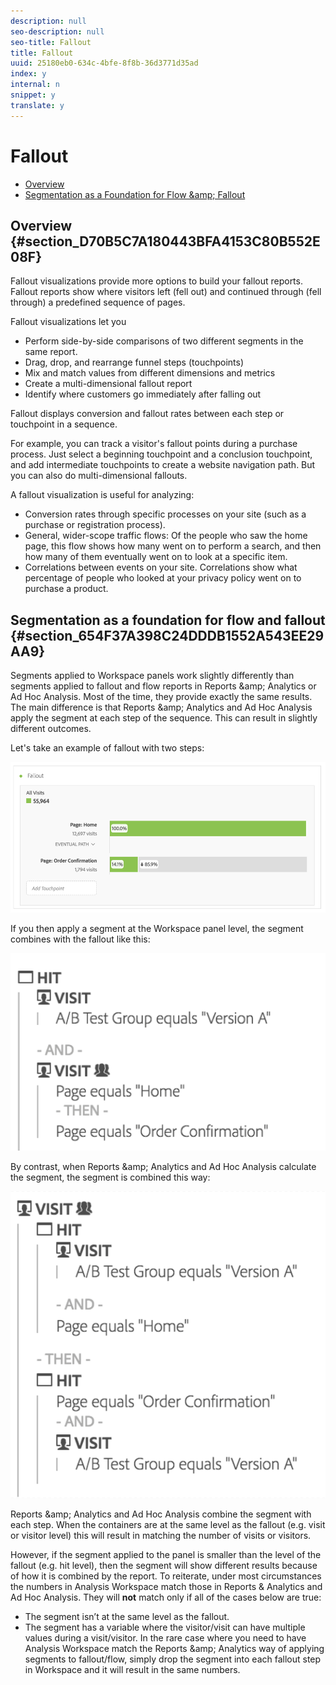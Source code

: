 ```yaml
---
description: null
seo-description: null
seo-title: Fallout
title: Fallout
uuid: 25180eb0-634c-4bfe-8f8b-36d3771d35ad
index: y
internal: n
snippet: y
translate: y
---
```


# Fallout


* [ Overview ](../../analysis_workspace_bucket/freeform-analysis-visualizations/fallout_flow.md#section_D70B5C7A180443BFA4153C80B552E08F)
* [ Segmentation as a Foundation for Flow &amp;amp; Fallout ](../../analysis_workspace_bucket/freeform-analysis-visualizations/fallout_flow.md#section_654F37A398C24DDDB1552A543EE29AA9)

## Overview {#section_D70B5C7A180443BFA4153C80B552E08F}

Fallout visualizations provide more options to build your fallout reports. Fallout reports show where visitors left (fell out) and continued through (fell through) a predefined sequence of pages. 

Fallout visualizations let you 


* Perform side-by-side comparisons of two different segments in the same report.
* Drag, drop, and rearrange funnel steps (touchpoints)
* Mix and match values from different dimensions and metrics
* Create a multi-dimensional fallout report
* Identify where customers go immediately after falling out


Fallout displays conversion and fallout rates between each step or touchpoint in a sequence. 

For example, you can track a visitor's fallout points during a purchase process. Just select a beginning touchpoint and a conclusion touchpoint, and add intermediate touchpoints to create a website navigation path. But you can also do multi-dimensional fallouts. 

A fallout visualization is useful for analyzing: 


* Conversion rates through specific processes on your site (such as a purchase or registration process).
* General, wider-scope traffic flows: Of the people who saw the home page, this flow shows how many went on to perform a search, and then how many of them eventually went on to look at a specific item.
* Correlations between events on your site. Correlations show what percentage of people who looked at your privacy policy went on to purchase a product.


## Segmentation as a foundation for flow and fallout {#section_654F37A398C24DDDB1552A543EE29AA9}

Segments applied to Workspace panels work slightly differently than segments applied to fallout and flow reports in Reports &amp;amp; Analytics or Ad Hoc Analysis. Most of the time, they provide exactly the same results. The main difference is that Reports &amp;amp; Analytics and Ad Hoc Analysis apply the segment at each step of the sequence. This can result in slightly different outcomes. 

Let's take an example of fallout with two steps: 

![](../../assets/fallout_segments1.png) 

If you then apply a segment at the Workspace panel level, the segment combines with the fallout like this: 

![](../../assets/fallout_segments2.png) 

By contrast, when Reports &amp;amp; Analytics and Ad Hoc Analysis calculate the segment, the segment is combined this way: 

![](../../assets/fallout_segments3.png) 

Reports &amp;amp; Analytics and Ad Hoc Analysis combine the segment with each step. When the containers are at the same level as the fallout (e.g. visit or visitor level) this will result in matching the number of visits or visitors. 

However, if the segment applied to the panel is smaller than the level of the fallout (e.g. hit level), then the segment will show different results because of how it is combined by the report. To reiterate, under most circumstances the numbers in Analysis Workspace match those in Reports &amp; Analytics and Ad Hoc Analysis. They will **not** match only if all of the cases below are true: 

* The segment isn’t at the same level as the fallout.
* The segment has a variable where the visitor/visit can have multiple values during a visit/visitor.
In the rare case where you need to have Analysis Workspace match the Reports &amp;amp; Analytics way of applying segments to fallout/flow, simply drop the segment into each fallout step in Workspace and it will result in the same numbers. 
